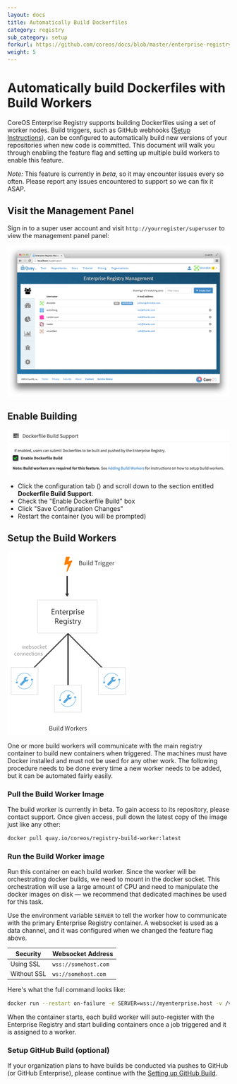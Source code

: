 ```yaml
---
layout: docs
title: Automatically Build Dockerfiles
category: registry
sub_category: setup
forkurl: https://github.com/coreos/docs/blob/master/enterprise-registry/build-support/index.md
weight: 5
---
```


# Automatically build Dockerfiles with Build Workers

CoreOS Enterprise Registry supports building Dockerfiles using a set of worker nodes. Build triggers, such as GitHub webhooks ([Setup Instructions]({{site.url}}/docs/enterprise-registry/github-build)), can be configured to automatically build new versions of your repositories when new code is committed. This document will walk you through enabling the feature flag and setting up multiple build workers to enable this feature.

*Note:* This feature is currently in *beta*, so it may encounter issues every so often. Please report
any issues encountered to support so we can fix it ASAP.

## Visit the Management Panel

Sign in to a super user account and visit `http://yourregister/superuser` to view the management panel panel:

<img src="superuser.png" class="img-center" alt="Enterprise Registry Management Panel"/>

## Enable Building

<img src="enable-build.png" class="img-center" alt="Enable Dockerfile Build"/>

- Click the configuration tab (<span class="fa fa-gear"></span>) and scroll down to the section entitled <strong> Dockerfile Build Support</strong>.
- Check the "Enable Dockerfile Build" box
- Click "Save Configuration Changes"
- Restart the container (you will be prompted)

## Setup the Build Workers

<img src="workers.png" class="img-center" alt="Enterprise Registry Build Workers"/>

One or more build workers will communicate with the main registry container to build new containers when triggered. The machines must have Docker installed and must not be used for any other work. The following procedure needs to be done every time a new worker needs to be
added, but it can be automated fairly easily.

### Pull the Build Worker Image

The build worker is currently in beta. To gain access to its repository, please contact support.
Once given access, pull down the latest copy of the image just like any other:

```sh
docker pull quay.io/coreos/registry-build-worker:latest
```

### Run the Build Worker image

Run this container on each build worker. Since the worker will be orchestrating docker builds, we need to mount in the docker socket. This orchestration will use a large amount of CPU and need to manipulate the docker images on disk &mdash; we recommend that dedicated machines be used for this task.

Use the environment variable `SERVER` to tell the worker how to communicate with the primary Enterprise Registry container. A websocket is used as a data channel, and it was configured when we changed the feature flag above.

| Security | Websocket Address |
|----------|-------------------|
| Using SSL | ```wss://somehost.com``` |
| Without SSL | ```ws://somehost.com``` |

Here's what the full command looks like:

```sh
docker run --restart on-failure -e SERVER=wss://myenterprise.host -v /var/run/docker.sock:/var/run/docker.sock quay.io/coreos/registry-build-worker:latest
```

When the container starts, each build worker will auto-register with the Enterprise Registry and start building containers once a job triggered and it is assigned to a worker.

### Setup GitHub Build (optional)

If your organization plans to have builds be conducted via pushes to GitHub (or GitHub Enterprise), please continue
with the <a href="../github-build/">Setting up GitHub Build</a>.

